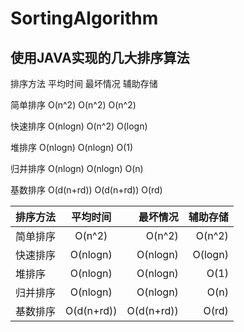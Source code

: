 # SortingAlgorithm

## 使用JAVA实现的几大排序算法

排序方法        平均时间      最坏情况      辅助存储  

简单排序        O(n^2)        O(n^2)        O(n^2)  

快速排序        O(nlogn)      O(n^2)        O(logn)  

堆排序          O(nlogn)      O(nlogn)      O(1)  

归并排序        O(nlogn)      O(nlogn)      O(n)  

基数排序        O(d(n+rd))    O(d(n+rd))    O(rd)

| 排序方法      | 平均时间           | 最坏情况      | 辅助存储     |
| --------------|:------------------:| -------------:|-------------:|
| 简单排序      | O(n^2)             |  O(n^2)       |  O(n^2)      |
| 快速排序      | O(nlogn)             |  O(nlogn)       |  O(logn)      |
| 堆排序        | O(nlogn)             | O(nlogn)       |  O(1)      |
| 归并排序      | O(nlogn)             |  O(nlogn)       |  O(n)      |
| 基数排序      | O(d(n+rd))             |  O(d(n+rd))       |  O(rd)      |
